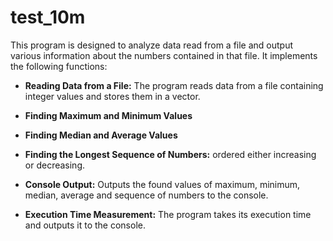 # test_10m

This program is designed to analyze data read from a file and output various information about the numbers contained in that file. It implements the following functions:

- **Reading Data from a File:** The program reads data from a file containing integer values and stores them in a vector.

- **Finding Maximum and Minimum Values** 

- **Finding Median and Average Values**

- **Finding the Longest Sequence of Numbers:** ordered either increasing or decreasing.

- **Console Output:** Outputs the found values of maximum, minimum, median, average and sequence of numbers to the console.

- **Execution Time Measurement:** The program takes its execution time and outputs it to the console.
